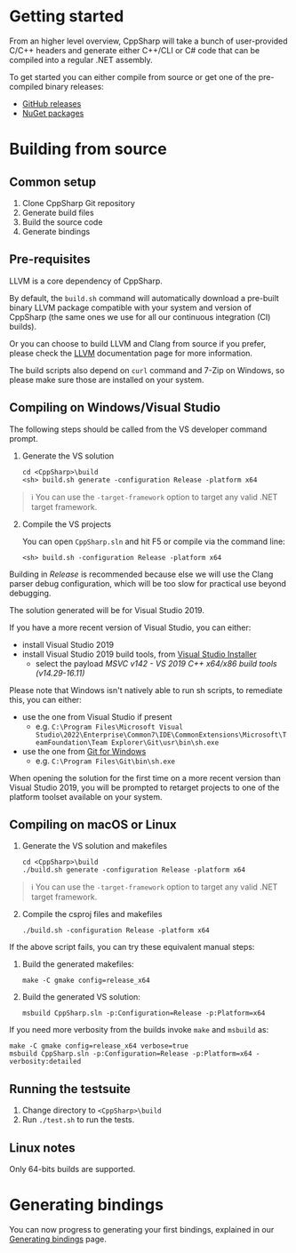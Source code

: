 # Getting started

From an higher level overview, CppSharp will take a bunch of user-provided C/C++
headers and generate either C++/CLI or C# code that can be compiled into a
regular .NET assembly.

To get started you can either compile from source or get one of the pre-compiled
binary releases:

* [GitHub releases](https://github.com/mono/CppSharp/releases)
* [NuGet packages](https://www.nuget.org/packages/CppSharp/)

# Building from source

## Common setup

1. Clone CppSharp Git repository
2. Generate build files
3. Build the source code
4. Generate bindings

## Pre-requisites

LLVM is a core dependency of CppSharp.

By default, the `build.sh` command will automatically download a pre-built binary LLVM package
compatible with your system and version of CppSharp (the same ones we use for all our
continuous integration (CI) builds).

Or you can choose to build LLVM and Clang from source if you prefer,
please check the [LLVM](LLVM.md) documentation page for more information.

The build scripts also depend on `curl` command and 7-Zip on Windows, so please
make sure those are installed on your system.

## Compiling on Windows/Visual Studio

The following steps should be called from the VS developer command prompt.

1. Generate the VS solution

    ```shell
    cd <CppSharp>\build
    <sh> build.sh generate -configuration Release -platform x64
    ```

> :information_source: You can use the `-target-framework` option to target any valid .NET target framework.

2. Compile the VS projects

    You can open `CppSharp.sln` and hit F5 or compile via the command line:

    ```
    <sh> build.sh -configuration Release -platform x64
    ```

Building in *Release* is recommended because else we will use the Clang parser
debug configuration, which will be too slow for practical use beyond debugging.

The solution generated will be for Visual Studio 2019.

If you have a more recent version of Visual Studio, you can either:
- install Visual Studio 2019 
- install Visual Studio 2019 build tools, from [Visual Studio Installer](https://visualstudio.microsoft.com/downloads/)
  - select the payload *MSVC v142 - VS 2019 C++ x64/x86 build tools (v14.29-16.11)*

Please note that Windows isn't natively able to run sh scripts, to remediate this, you can either:

- use the one from Visual Studio if present
  - e.g. `C:\Program Files\Microsoft Visual Studio\2022\Enterprise\Common7\IDE\CommonExtensions\Microsoft\TeamFoundation\Team Explorer\Git\usr\bin\sh.exe`
- use the one from [Git for Windows](https://gitforwindows.org/)
  - e.g. `C:\Program Files\Git\bin\sh.exe`

When opening the solution for the first time on a more recent version than Visual Studio 2019, you will be prompted to retarget projects to one of the platform toolset available on your system.

## Compiling on macOS or Linux


1. Generate the VS solution and makefiles 


    ```shell
    cd <CppSharp>\build
    ./build.sh generate -configuration Release -platform x64
    ```

> :information_source: You can use the `-target-framework` option to target any valid .NET target framework.

2. Compile the csproj files and makefiles

    ```
    ./build.sh -configuration Release -platform x64
    ```

If the above script fails, you can try these equivalent manual steps:

1. Build the generated makefiles:

    ```
    make -C gmake config=release_x64
    ```

2. Build the generated VS solution:

    ```
    msbuild CppSharp.sln -p:Configuration=Release -p:Platform=x64
    ```

If you need more verbosity from the builds invoke `make` and `msbuild` as:

```shell
make -C gmake config=release_x64 verbose=true
msbuild CppSharp.sln -p:Configuration=Release -p:Platform=x64 -verbosity:detailed
```

## Running the testsuite

1. Change directory to `<CppSharp>\build`
2. Run `./test.sh` to run the tests.

## Linux notes

Only 64-bits builds are supported. 

# Generating bindings

You can now progress to generating your first bindings, explained in our [Generating bindings](GeneratingBindings.md) page.
